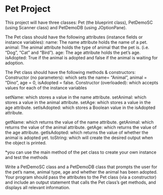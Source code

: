 # Pet Project

This project will have three classes: Pet (the blueprint class), PetDemoSC (using Scanner class) and PetDemoDB (using JOptionPane).

The Pet class should have the following attributes (instance fields or instance variables): 
name: The name attribute holds the name of a pet. 
animal: The animal attribute holds the type of animal that the pet is. (i.e. “Dog”, “Cat” and “Bird”). 
age: The age attribute holds the pet’s age.
isAdopted: True if the animal is adopted and false if the animal is waiting for adoption.

The Pet class should have the following methods & constructors: 
Constructor (no parameters): which sets the name= “Animal”, animal = “Dino”, age = 0, isAdopted = false. 
Constructor (overloaded): which accepts values for each of the instance variables

setName: which stores a value in the name attribute. 
setAnimal: which stores a value in the animal attribute. 
setAge: which stores a value in the age attribute. 
setIsAdopted: which stores a Boolean value in the isAdopted attribute.

getName: which returns the value of the name attribute. 
getAnimal: which returns the value of the animal attribute. 
getAge: which returns the value of the age attribute. 
getIsAdopted: which returns the value of whether the animal is adopted yet.
toString: which will create the desired output when the object is printed.

*you can use the main method of the pet class to create your own instance and test the methods 


Write a PetDemoSC class and a PetDemoDB class that prompts the user for the pet’s name, animal type, age and whether the animal has been adopted. Your program should pass the attributes to the Pet class (via a constructor) and include an output statement that calls the Pet class’s get methods, and displays all relevant information.
